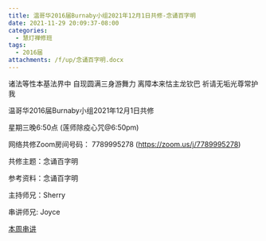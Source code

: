 ```yaml
---
title: 温哥华2016届Burnaby小组2021年12月1日共修-念诵百字明
date: 2021-11-29 20:09:37-08:00
categories:
  - 慧灯禅修班
tags:
  - 2016届
attachments: /f/up/念诵百字明.docx
---
```

诸法等性本基法界中 自现圆满三身游舞力 离障本来怙主龙钦巴 祈请无垢光尊常护我

温哥华2016届Burnaby小组2021年12月1日共修 

星期三晚6:50点 (莲师除疫心咒@6:50pm)

网络共修Zoom房间号码： 7789995278 (<https://zoom.us/j/7789995278>)

共修主题：念诵百字明

参考资料：念诵百字明

主持师兄：Sherry

串讲师兄: Joyce  

[本周串讲](https://s3.ca-central-1.wasabisys.com/hddata/f.huidengchanxiu.net/hdv/f/up/念诵百字明.docx)